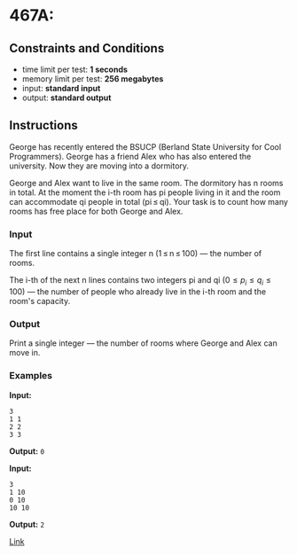 # 467A:

## Constraints and Conditions

- time limit per test: **1 seconds**
- memory limit per test: **256 megabytes**
- input: **standard input**
- output: **standard output**

## Instructions

George has recently entered the BSUCP (Berland State University for Cool Programmers). George has a friend Alex who has also entered the university. Now they are moving into a dormitory.

George and Alex want to live in the same room. The dormitory has n rooms in total. At the moment the i-th room has pi people living in it and the room can accommodate qi people in total (pi ≤ qi). Your task is to count how many rooms has free place for both George and Alex.

### Input

The first line contains a single integer n (1 ≤ n ≤ 100) — the number of rooms.

The i-th of the next n lines contains two integers pi and qi $(0 ≤ p_i ≤ q_i ≤ 100)$ — the number of people who already live in the i-th room and the room's capacity.

### Output

Print a single integer — the number of rooms where George and Alex can move in.

### Examples

**Input:**

```
3
1 1
2 2
3 3
```

**Output:**
`0`

**Input:**

```
3
1 10
0 10
10 10
```

**Output:**
`2`

[Link](https://codeforces.com/problemset/problem/467/A)
